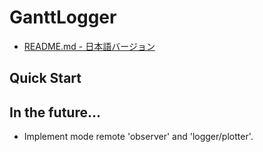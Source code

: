 # GanttLogger
- [README.md - 日本語バージョン](https://github.com/KagenoMoheji/GanttLogger/blob/master/README-ja.md)

## Quick Start







## In the future...
- Implement mode remote 'observer' and 'logger/plotter'.